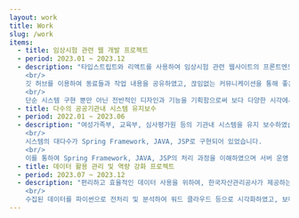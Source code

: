 ```yaml
---
layout: work
title: Work
slug: /work
items:
  - title: 임상시험 관련 웹 개발 프로젝트
  - period: 2023.01 ~ 2023.12
  - description: "타입스트립트와 리액트를 사용하여 임상시험 관련 웹사이트의 프론트엔드를 담당하여 개발했습니다.
    <br/>
    깃 허브를 이용하여 동료들과 작업 내용을 공유하였고, 끊임없는 커뮤니케이션을 통해 좋은 시스템을 구현하였습니다.
    <br/>
    단순 시스템 구현 뿐만 아닌 전반적인 디자인과 기능을 기획함으로써 보다 다양한 시각에서 문제를 이해하고 처리할 수 있는 능력을 기를 수 있었습니다."
  - title: 다수의 공공기관내 시스템 유지보수
  - period: 2022.01 ~ 2023.06
  - description: "여성가족부, 교육부, 심사평가원 등의 기관내 시스템을 유지 보수하였습니다.
    <br/>
    시스템의 대다수가 Spring Framework, JAVA, JSP로 구현되어 있었습니다.
    <br/>
    이를 통하여 Spring Framework, JAVA, JSP의 처리 과정을 이해하였으며 서버 운영 환경 등에 관하여 배웠습니다."
  - title: 데이터 활용 관리 및 역량 강화 프로젝트
  - period: 2023.07 ~ 2023.12
  - description: "편리하고 효율적인 데이터 사용을 위하여, 한국자산관리공사가 제공하는 공공데이터의 수요 조사 및 해당 데이터를 분석하여 사용빈도나 수요도에 따라 개선점을 도출하였습니다.
    <br/>
    수집된 데이터를 파이썬으로 전처리 및 분석하여 워드 클라우드 등으로 시각화하였고, 보다 직관적이고 정확한 데이터를 도출할 수 있었습니다."
---
```


<br />
<br />
